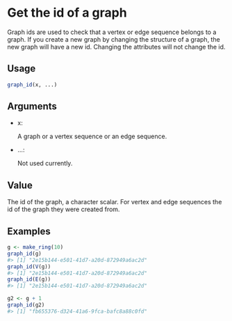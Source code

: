 # Get the id of a graph

Graph ids are used to check that a vertex or edge sequence belongs to a
graph. If you create a new graph by changing the structure of a graph,
the new graph will have a new id. Changing the attributes will not
change the id.

## Usage

``` r
graph_id(x, ...)
```

## Arguments

- x:

  A graph or a vertex sequence or an edge sequence.

- ...:

  Not used currently.

## Value

The id of the graph, a character scalar. For vertex and edge sequences
the id of the graph they were created from.

## Examples

``` r
g <- make_ring(10)
graph_id(g)
#> [1] "2e15b144-e501-41d7-a20d-872949a6ac2d"
graph_id(V(g))
#> [1] "2e15b144-e501-41d7-a20d-872949a6ac2d"
graph_id(E(g))
#> [1] "2e15b144-e501-41d7-a20d-872949a6ac2d"

g2 <- g + 1
graph_id(g2)
#> [1] "fb655376-d324-41a6-9fca-bafc8a88c0fd"
```
